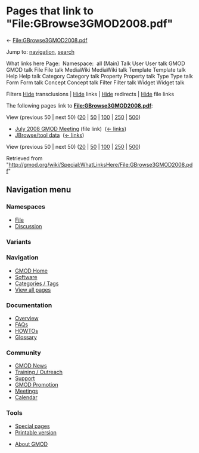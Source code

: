 <div id="mw-page-base" class="noprint">

</div>

<div id="mw-head-base" class="noprint">

</div>

<div id="content" class="mw-body" role="main">

<span id="top"></span>

<div id="mw-js-message" style="display:none;">

</div>



# <span dir="auto">Pages that link to "File:GBrowse3GMOD2008.pdf"</span>

<div id="bodyContent">

<div id="contentSub">

←
[File:GBrowse3GMOD2008.pdf](/wiki/File:GBrowse3GMOD2008.pdf "File:GBrowse3GMOD2008.pdf")

</div>

<div id="jump-to-nav" class="mw-jump">

Jump to: [navigation](#mw-navigation), [search](#p-search)

</div>

<div id="mw-content-text">

What links here Page:  Namespace:  all (Main) Talk User User talk GMOD
GMOD talk File File talk MediaWiki MediaWiki talk Template Template talk
Help Help talk Category Category talk Property Property talk Type Type
talk Form Form talk Concept Concept talk Filter Filter talk Widget
Widget talk

Filters
[Hide](/mediawiki/index.php?title=Special:WhatLinksHere/File:GBrowse3GMOD2008.pdf&hidetrans=1 "Special:WhatLinksHere/File:GBrowse3GMOD2008.pdf")
transclusions \|
[Hide](/mediawiki/index.php?title=Special:WhatLinksHere/File:GBrowse3GMOD2008.pdf&hidelinks=1 "Special:WhatLinksHere/File:GBrowse3GMOD2008.pdf")
links \|
[Hide](/mediawiki/index.php?title=Special:WhatLinksHere/File:GBrowse3GMOD2008.pdf&hideredirs=1 "Special:WhatLinksHere/File:GBrowse3GMOD2008.pdf")
redirects \|
[Hide](/mediawiki/index.php?title=Special:WhatLinksHere/File:GBrowse3GMOD2008.pdf&hideimages=1 "Special:WhatLinksHere/File:GBrowse3GMOD2008.pdf")
file links

The following pages link to
**[File:GBrowse3GMOD2008.pdf](/wiki/File:GBrowse3GMOD2008.pdf "File:GBrowse3GMOD2008.pdf")**:

View (previous 50 \| next 50)
([20](/mediawiki/index.php?title=Special:WhatLinksHere/File:GBrowse3GMOD2008.pdf&limit=20 "Special:WhatLinksHere/File:GBrowse3GMOD2008.pdf")
\|
[50](/mediawiki/index.php?title=Special:WhatLinksHere/File:GBrowse3GMOD2008.pdf&limit=50 "Special:WhatLinksHere/File:GBrowse3GMOD2008.pdf")
\|
[100](/mediawiki/index.php?title=Special:WhatLinksHere/File:GBrowse3GMOD2008.pdf&limit=100 "Special:WhatLinksHere/File:GBrowse3GMOD2008.pdf")
\|
[250](/mediawiki/index.php?title=Special:WhatLinksHere/File:GBrowse3GMOD2008.pdf&limit=250 "Special:WhatLinksHere/File:GBrowse3GMOD2008.pdf")
\|
[500](/mediawiki/index.php?title=Special:WhatLinksHere/File:GBrowse3GMOD2008.pdf&limit=500 "Special:WhatLinksHere/File:GBrowse3GMOD2008.pdf"))

- [July 2008 GMOD
  Meeting](/wiki/July_2008_GMOD_Meeting "July 2008 GMOD Meeting") (file
  link) ‎ <span class="mw-whatlinkshere-tools">([←
  links](/mediawiki/index.php?title=Special:WhatLinksHere&target=July+2008+GMOD+Meeting "Special:WhatLinksHere"))</span>
- [JBrowse/tool data](/wiki/JBrowse/tool_data "JBrowse/tool data") ‎
  <span class="mw-whatlinkshere-tools">([←
  links](/mediawiki/index.php?title=Special:WhatLinksHere&target=JBrowse%2Ftool+data "Special:WhatLinksHere"))</span>

View (previous 50 \| next 50)
([20](/mediawiki/index.php?title=Special:WhatLinksHere/File:GBrowse3GMOD2008.pdf&limit=20 "Special:WhatLinksHere/File:GBrowse3GMOD2008.pdf")
\|
[50](/mediawiki/index.php?title=Special:WhatLinksHere/File:GBrowse3GMOD2008.pdf&limit=50 "Special:WhatLinksHere/File:GBrowse3GMOD2008.pdf")
\|
[100](/mediawiki/index.php?title=Special:WhatLinksHere/File:GBrowse3GMOD2008.pdf&limit=100 "Special:WhatLinksHere/File:GBrowse3GMOD2008.pdf")
\|
[250](/mediawiki/index.php?title=Special:WhatLinksHere/File:GBrowse3GMOD2008.pdf&limit=250 "Special:WhatLinksHere/File:GBrowse3GMOD2008.pdf")
\|
[500](/mediawiki/index.php?title=Special:WhatLinksHere/File:GBrowse3GMOD2008.pdf&limit=500 "Special:WhatLinksHere/File:GBrowse3GMOD2008.pdf"))

</div>

<div class="printfooter">

Retrieved from
"<http://gmod.org/wiki/Special:WhatLinksHere/File:GBrowse3GMOD2008.pdf>"

</div>

<div id="catlinks" class="catlinks catlinks-allhidden">

</div>

<div class="visualClear">

</div>

</div>

</div>

<div id="mw-navigation">

## Navigation menu

<div id="mw-head">



<div id="left-navigation">

<div id="p-namespaces" class="vectorTabs" role="navigation"
aria-labelledby="p-namespaces-label">

### Namespaces

- <span id="ca-nstab-image"><a href="/wiki/File:GBrowse3GMOD2008.pdf" accesskey="c"
  title="View the file page [c]">File</a></span>
- <span id="ca-talk"><a
  href="/mediawiki/index.php?title=File_talk:GBrowse3GMOD2008.pdf&amp;action=edit&amp;redlink=1"
  accesskey="t"
  title="Discussion about the content page [t]">Discussion</a></span>

</div>

<div id="p-variants" class="vectorMenu emptyPortlet" role="navigation"
aria-labelledby="p-variants-label">

### 

### Variants[](#)

<div class="menu">

</div>

</div>

</div>





</div>

</div>

</div>

<div id="mw-panel">

<div id="p-logo" role="banner">

<a href="/wiki/Main_Page"
style="background-image: url(http://gmod.org/images/GMOD-cogs.png);"
title="Visit the main page"></a>

</div>

<div id="p-Navigation" class="portal" role="navigation"
aria-labelledby="p-Navigation-label">

### Navigation

<div class="body">

- <span id="n-GMOD-Home">[GMOD Home](/wiki/Main_Page)</span>
- <span id="n-Software">[Software](/wiki/GMOD_Components)</span>
- <span id="n-Categories-.2F-Tags">[Categories /
  Tags](/wiki/Categories)</span>
- <span id="n-View-all-pages">[View all
  pages](/wiki/Special:AllPages)</span>

</div>

</div>

<div id="p-Documentation" class="portal" role="navigation"
aria-labelledby="p-Documentation-label">

### Documentation

<div class="body">

- <span id="n-Overview">[Overview](/wiki/Overview)</span>
- <span id="n-FAQs">[FAQs](/wiki/Category:FAQ)</span>
- <span id="n-HOWTOs">[HOWTOs](/wiki/Category:HOWTO)</span>
- <span id="n-Glossary">[Glossary](/wiki/Glossary)</span>

</div>

</div>

<div id="p-Community" class="portal" role="navigation"
aria-labelledby="p-Community-label">

### Community

<div class="body">

- <span id="n-GMOD-News">[GMOD News](/wiki/GMOD_News)</span>
- <span id="n-Training-.2F-Outreach">[Training /
  Outreach](/wiki/Training_and_Outreach)</span>
- <span id="n-Support">[Support](/wiki/Support)</span>
- <span id="n-GMOD-Promotion">[GMOD
  Promotion](/wiki/GMOD_Promotion)</span>
- <span id="n-Meetings">[Meetings](/wiki/Meetings)</span>
- <span id="n-Calendar">[Calendar](/wiki/Calendar)</span>

</div>

</div>

<div id="p-tb" class="portal" role="navigation"
aria-labelledby="p-tb-label">

### Tools

<div class="body">

- <span id="t-specialpages"><a href="/wiki/Special:SpecialPages" accesskey="q"
  title="A list of all special pages [q]">Special pages</a></span>
- <span id="t-print"><a
  href="/mediawiki/index.php?title=Special:WhatLinksHere/File:GBrowse3GMOD2008.pdf&amp;printable=yes"
  rel="alternate" accesskey="p"
  title="Printable version of this page [p]">Printable version</a></span>

</div>

</div>

</div>

</div>

<div id="footer" role="contentinfo">

- <span id="footer-places-about">[About
  GMOD](/wiki/GMOD:About "GMOD:About")</span>

<!-- -->






</div>
